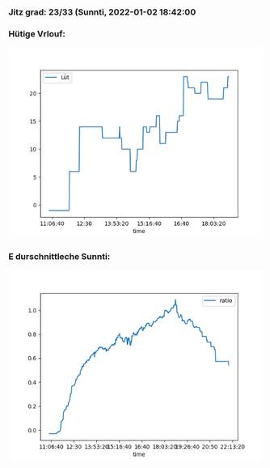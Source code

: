 ### Jitz grad: 23/33 (Sunnti, 2022-01-02 18:42:00

### Hütige Vrlouf:
![Graph](Today.png)

### E durschnittleche Sunnti:
![Graph](Sunnti.png)